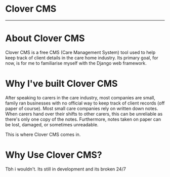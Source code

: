 # Clover CMS
-----------

# About Clover CMS
Clover CMS is a free CMS (Care Management System) tool used to help keep track of client details in the care home industry. 
Its primary goal, for now, is for me to familiarise myself with the Django web framework.  

# Why I've built Clover CMS
After speaking to carers in the care industry, most companies are small, family ran businesses with no official way to keep track of client records (off paper of course).
Most small care companies rely on written down notes. When carers hand over their shifts to other carers, this can be unreliable as there's only one copy of the notes.
Furthermore, notes taken on paper can be lost, damaged, or sometimes unreadable.

This is where Clover CMS comes in.

# Why Use Clover CMS?
Tbh i wouldn't. Its still in development and its broken 24/7
